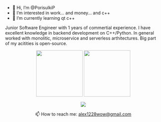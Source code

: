 - 👋 Hi, I’m @PorisulkiP
- 👀 I’m interested in work... and money... and c++
- 🌱 I’m currently learning qt c++

Junior Software Engineer with 1 years of commertial experience. I have excellent knowledge in backend development on C++/Python.
In general worked with monolitic, microservice and serverless arthitectures. Big part of my acitities is open-source.

<p align='center'>
   <a href="https://github-readme-stats.vercel.app/api?username=porisilkip&show_icons=true&count_private=true"><img
           height=150
           src="https://github-readme-stats.vercel.app/api?username=porisilkip&show_icons=true&count_private=true"/></a>
   <a href="https://github.com/porisilkip/github-readme-stats"><img height=150
                                                                  src="https://github-readme-stats.vercel.app/api/top-langs/?username=porisilkip&layout=compact"/></a>
</p>

<p align='center'>
<!--    <a href="https://www.linkedin.com/in/"> // Как заведу его так сразу добавлю....
       <img src="https://img.shields.io/badge/linkedin-%230077B5.svg?&style=for-the-badge&logo=linkedin&logoColor=white"/>
   </a> -->
   <a href="https://t.me/porisulkiP">
       <img src="https://img.shields.io/badge/Telegram-2CA5E0?style=for-the-badge&logo=telegram&logoColor=white"/>
   </a>
<p align='center'>
   📫 How to reach me: <a href='mailto:alex1228wow@gmail.com'>alex1228wow@gmail.com</a>
</p>
